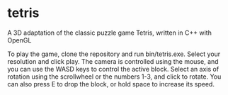 # tetris
A 3D adaptation of the classic puzzle game Tetris, written in C++ with OpenGL

To play the game, clone the repository and run bin/tetris.exe. Select your resolution and click play. The camera is controlled using the mouse, and you can use the WASD keys to control the active block. Select an axis of rotation using the scrollwheel or the numbers 1-3, and click to rotate. You can also press E to drop the block, or hold space to increase its speed.
